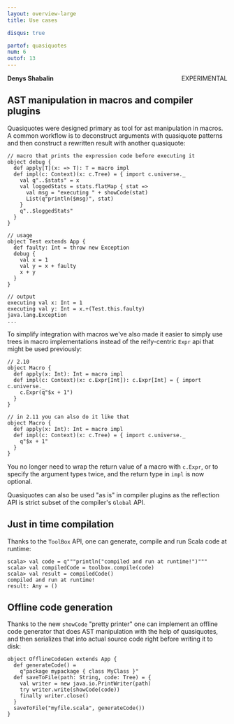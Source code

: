 ```yaml
---
layout: overview-large
title: Use cases

disqus: true

partof: quasiquotes
num: 6
outof: 13
---
```

**Denys Shabalin** <span class="label warning" style="float: right;">EXPERIMENTAL</span>

## AST manipulation in macros and compiler plugins

Quasiquotes were designed primary as tool for ast manipulation in macros. A common workflow is to deconstruct arguments with quasiquote patterns and then construct a rewritten result with another quasiquote:

    // macro that prints the expression code before executing it
    object debug {
      def apply[T](x: => T): T = macro impl
      def impl(c: Context)(x: c.Tree) = { import c.universe._
        val q"..$stats" = x
        val loggedStats = stats.flatMap { stat =>
          val msg = "executing " + showCode(stat)
          List(q"println($msg)", stat)
        }
        q"..$loggedStats"
      }
    }

    // usage
    object Test extends App {
      def faulty: Int = throw new Exception
      debug {
        val x = 1
        val y = x + faulty
        x + y
      }
    }

    // output
    executing val x: Int = 1
    executing val y: Int = x.+(Test.this.faulty)
    java.lang.Exception
    ...

To simplify integration with macros we've also made it easier to simply use trees in macro implementations instead of the reify-centric `Expr` api that might be used previously:

    // 2.10
    object Macro {
      def apply(x: Int): Int = macro impl
      def impl(c: Context)(x: c.Expr[Int]): c.Expr[Int] = { import c.universe._
        c.Expr(q"$x + 1")
      }
    }

    // in 2.11 you can also do it like that
    object Macro {
      def apply(x: Int): Int = macro impl
      def impl(c: Context)(x: c.Tree) = { import c.universe._
        q"$x + 1"
      }
    }

You no longer need to wrap the return value of a macro with `c.Expr`, or to specify the argument types twice, and the return type in `impl` is now optional.

Quasiquotes can also be used "as is" in compiler plugins as the reflection API is strict subset of the compiler's `Global` API.

## Just in time compilation

Thanks to the `ToolBox` API, one can generate, compile and run Scala code at runtime:

    scala> val code = q"""println("compiled and run at runtime!")"""
    scala> val compiledCode = toolbox.compile(code)
    scala> val result = compiledCode()
    compiled and run at runtime!
    result: Any = ()

## Offline code generation

Thanks to the new `showCode` "pretty printer" one can implement an offline code generator that does AST manipulation with the help of quasiquotes, and then serializes that into actual source code right before writing it to disk:

    object OfflineCodeGen extends App {
      def generateCode() =
        q"package mypackage { class MyClass }"
      def saveToFile(path: String, code: Tree) = {
        val writer = new java.io.PrintWriter(path)
        try writer.write(showCode(code))
        finally writer.close()
      }
      saveToFile("myfile.scala", generateCode())
    }
